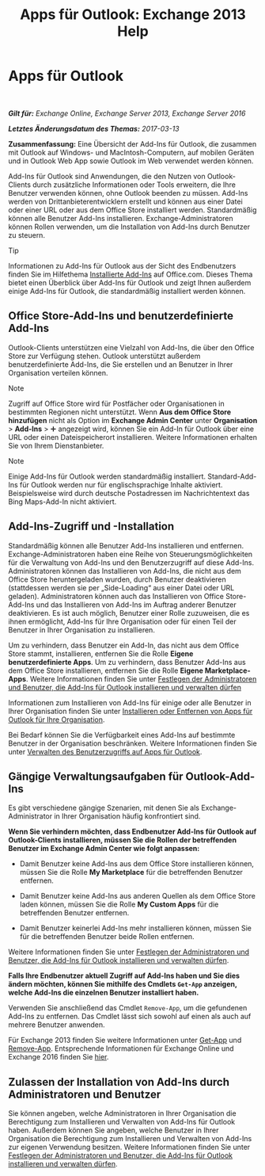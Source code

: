 ﻿---
title: 'Apps für Outlook: Exchange 2013 Help'
TOCTitle: Apps für Outlook
ms:assetid: 28b6f2a1-a235-4023-b561-6fd304962775
ms:mtpsurl: https://technet.microsoft.com/de-de/library/JJ943753(v=EXCHG.150)
ms:contentKeyID: 52062840
ms.date: 04/24/2018
mtps_version: v=EXCHG.150
ms.translationtype: HT
---

# Apps für Outlook

 

_**Gilt für:** Exchange Online, Exchange Server 2013, Exchange Server 2016_

_**Letztes Änderungsdatum des Themas:** 2017-03-13_

**Zusammenfassung:**  Eine Übersicht der Add-Ins für Outlook, die zusammen mit Outlook auf Windows- und MacIntosh-Computern, auf mobilen Geräten und in Outlook Web App sowie Outlook im Web verwendet werden können.

Add-Ins für Outlook sind Anwendungen, die den Nutzen von Outlook-Clients durch zusätzliche Informationen oder Tools erweitern, die Ihre Benutzer verwenden können, ohne Outlook beenden zu müssen. Add-Ins werden von Drittanbieterentwicklern erstellt und können aus einer Datei oder einer URL oder aus dem Office Store installiert werden. Standardmäßig können alle Benutzer Add-Ins installieren. Exchange-Administratoren können Rollen verwenden, um die Installation von Add-Ins durch Benutzer zu steuern.


> [!TIP]
> Informationen zu Add-Ins für Outlook aus der Sicht des Endbenutzers finden Sie im Hilfethema <A href="https://go.microsoft.com/fwlink/p/?linkid=28238">Installierte Add-Ins</A> auf Office.com. Dieses Thema bietet einen Überblick über Add-Ins für Outlook und zeigt Ihnen außerdem einige Add-Ins für Outlook, die standardmäßig installiert werden können.



## Office Store-Add-Ins und benutzerdefinierte Add-Ins

Outlook-Clients unterstützen eine Vielzahl von Add-Ins, die über den Office Store zur Verfügung stehen. Outlook unterstützt außerdem benutzerdefinierte Add-Ins, die Sie erstellen und an Benutzer in Ihrer Organisation verteilen können.


> [!NOTE]
> Zugriff auf Office Store wird für Postfächer oder Organisationen in bestimmten Regionen nicht unterstützt. Wenn <STRONG>Aus dem Office Store hinzufügen</STRONG> nicht als Option im <STRONG>Exchange Admin Center</STRONG> unter <STRONG>Organisation</STRONG> &gt; <STRONG>Add-Ins</STRONG> &gt; <IMG title="Hinzufügen (Symbol)" alt="Hinzufügen (Symbol)" src="images/JJ218640.c1e75329-d6d7-4073-a27d-498590bbb558(EXCHG.150).gif"> angezeigt wird, können Sie ein Add-In für Outlook über eine URL oder einen Dateispeicherort installieren. Weitere Informationen erhalten Sie von Ihrem Dienstanbieter.




> [!NOTE]
> Einige Add-Ins für Outlook werden standardmäßig installiert. Standard-Add-Ins für Outlook werden nur für englischsprachige Inhalte aktiviert. Beispielsweise wird durch deutsche Postadressen im Nachrichtentext das Bing Maps-Add-In nicht aktiviert.



## Add-Ins-Zugriff und -Installation

Standardmäßig können alle Benutzer Add-Ins installieren und entfernen. Exchange-Administratoren haben eine Reihe von Steuerungsmöglichkeiten für die Verwaltung von Add-Ins und den Benutzerzugriff auf diese Add-Ins. Administratoren können das Installieren von Add-Ins, die nicht aus dem Office Store heruntergeladen wurden, durch Benutzer deaktivieren (stattdessen werden sie per „Side-Loading“ aus einer Datei oder URL geladen). Administratoren können auch das Installieren von Office Store-Add-Ins und das Installieren von Add-Ins im Auftrag anderer Benutzer deaktivieren. Es ist auch möglich, Benutzer einer Rolle zuzuweisen, die es ihnen ermöglicht, Add-Ins für Ihre Organisation oder für einen Teil der Benutzer in Ihrer Organisation zu installieren.

Um zu verhindern, dass Benutzer ein Add-In, das nicht aus dem Office Store stammt, installieren, entfernen Sie die Rolle **Eigene benutzerdefinierte Apps**. Um zu verhindern, dass Benutzer Add-Ins aus dem Office Store installieren, entfernen Sie die Rolle **Eigene Marketplace-Apps**. Weitere Informationen finden Sie unter [Festlegen der Administratoren und Benutzer, die Add-Ins für Outlook installieren und verwalten dürfen](https://review.docs.microsoft.com/de-de/exchange/clients-and-mobile-in-exchange-online/add-ins-for-outlook/specify-who-can-install-and-manage-add-ins)

Informationen zum Installieren von Add-Ins für einige oder alle Benutzer in Ihrer Organisation finden Sie unter [Installieren oder Entfernen von Apps für Outlook für Ihre Organisation](https://review.docs.microsoft.com/de-de/exchange/clients-and-mobile-in-exchange-online/add-ins-for-outlook/install-or-remove-outlook-add-ins).

Bei Bedarf können Sie die Verfügbarkeit eines Add-Ins auf bestimmte Benutzer in der Organisation beschränken. Weitere Informationen finden Sie unter [Verwalten des Benutzerzugriffs auf Apps für Outlook](manage-user-access-to-add-ins-for-outlook-exchange-online-help.md).

## Gängige Verwaltungsaufgaben für Outlook-Add-Ins

Es gibt verschiedene gängige Szenarien, mit denen Sie als Exchange-Administrator in Ihrer Organisation häufig konfrontiert sind.

**Wenn Sie verhindern möchten, dass Endbenutzer Add-Ins für Outlook auf Outlook-Clients installieren, müssen Sie die Rollen der betreffenden Benutzer im Exchange Admin Center wie folgt anpassen:** 

  - Damit Benutzer keine Add-Ins aus dem Office Store installieren können, müssen Sie die Rolle **My Marketplace** für die betreffenden Benutzer entfernen.

  - Damit Benutzer keine Add-Ins aus anderen Quellen als dem Office Store laden können, müssen Sie die Rolle **My Custom Apps** für die betreffenden Benutzer entfernen.

  - Damit Benutzer keinerlei Add-Ins mehr installieren können, müssen Sie für die betreffenden Benutzer beide Rollen entfernen.

Weitere Informationen finden Sie unter [Festlegen der Administratoren und Benutzer, die Add-Ins für Outlook installieren und verwalten dürfen](https://review.docs.microsoft.com/de-de/exchange/clients-and-mobile-in-exchange-online/add-ins-for-outlook/specify-who-can-install-and-manage-add-ins).

**Falls Ihre Endbenutzer aktuell Zugriff auf Add-Ins haben und Sie dies ändern möchten, können Sie mithilfe des Cmdlets `Get-App` anzeigen, welche Add-Ins die einzelnen Benutzer installiert haben.**

Verwenden Sie anschließend das Cmdlet `Remove-App`, um die gefundenen Add-Ins zu entfernen. Das Cmdlet lässt sich sowohl auf einen als auch auf mehrere Benutzer anwenden. 

Für Exchange 2013 finden Sie weitere Informationen unter [Get-App](https://technet.microsoft.com/de-de/library/jj218673\(v=exchg.150\)) und [Remove-App](https://technet.microsoft.com/de-de/library/jj218709\(v=exchg.150\)). Entsprechende Informationen für Exchange Online und Exchange 2016 finden Sie [hier](https://go.microsoft.com/fwlink/p/?linkid=84472).

## Zulassen der Installation von Add-Ins durch Administratoren und Benutzer

Sie können angeben, welche Administratoren in Ihrer Organisation die Berechtigung zum Installieren und Verwalten von Add-Ins für Outlook haben. Außerdem können Sie angeben, welche Benutzer in Ihrer Organisation die Berechtigung zum Installieren und Verwalten von Add-Ins zur eigenen Verwendung besitzen. Weitere Informationen finden Sie unter [Festlegen der Administratoren und Benutzer, die Add-Ins für Outlook installieren und verwalten dürfen](https://review.docs.microsoft.com/de-de/exchange/clients-and-mobile-in-exchange-online/add-ins-for-outlook/specify-who-can-install-and-manage-add-ins).

